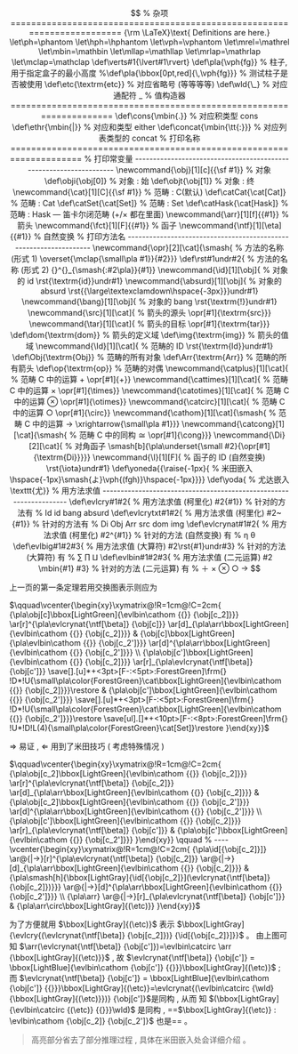 $$
% 杂项 ========================================================================
{\rm \LaTeX}\text{ Definitions are here.}
\let\ph=\phantom
\let\hph=\hphantom
\let\vph=\vphantom
\let\mrel=\mathrel
\let\mbin=\mathbin
\let\mllap=\mathllap
\let\mrlap=\mathrlap
\let\mclap=\mathclap
\def\verts#1{\lvert#1\rvert}
\def\pla{\vph{fg}}                              % 柱子, 用于指定盒子的最小高度
%\def\pla{\bbox[0pt,red]{\,\vph{fg}}}            % 测试柱子是否被使用
\def\etc{\textrm{etc}}                          % 对应省略号 (等等等等)
\def\wld{\_}                                    % 对应通配符 _
% 值构造器 ====================================================================
\def\cons{\mbin{.}}                             % 对应积类型 cons
\def\ethr{\mbin{|}}                             % 对应和类型 either
\def\concat{\mbin{\tt{:}}}                      % 对应列表类型的 concat
% 打印名称 ====================================================================
% 打印常变量 -------------------------------------------------------------------
\newcommand{\obj}[1][c]{{\sf #1}}               % 对象
\def\obji{\obj[0]}                              % 对象 : 始
\def\objt{\obj[1]}                              % 对象 : 终
\newcommand{\cat}[1][C]{{\sf #1}}               % 范畴 : C(默认)
\def\catCat{\cat[Cat]}                          % 范畴 : Cat
\def\catSet{\cat[Set]}                          % 范畴 : Set
\def\catHask{\cat[Hask]}                        % 范畴 : Hask — 笛卡尔闭范畴 (+/× 都在里面)
\newcommand{\arr}[1][f]{{#1}}                   % 箭头
\newcommand{\fct}[1][F]{{#1}}                   % 函子
\newcommand{\ntf}[1][\eta]{{#1}}                % 自然变换
% 打印方法名 ------------------------------------------------------------------
\newcommand{\opr}[2][\cat]{\smash{              % 方法的名称 (形式 1)
  \overset{\mclap{\small\pla #1}}{#2}}}
\def\rst#1undr#2{                               % 方法的名称 (形式 2)
  {}^{}_{\smash{:#2\pla}}{#1}}       
\newcommand{\id}[1][\obj]{                      % 对象的 id
  \rst{\textrm{id}}undr#1}
\newcommand{\absurd}[1][\obj]{                  % 对象的 absurd
  \rst{{\large\textexclamdown\hspace{-3px}}}undr#1}
\newcommand{\bang}[1][\obj]{                    % 对象的 bang
  \rst{\textrm{!}}undr#1}
\newcommand{\src}[1][\cat]{                     % 箭头的源头
  \opr[#1]{\textrm{src}}}
\newcommand{\tar}[1][\cat]{                     % 箭头的目标
  \opr[#1]{\textrm{tar}}}
\def\dom{\textrm{dom}}                          % 箭头的定义域
\def\img{\textrm{img}}                          % 箭头的值域
\newcommand{\Id}[1][\cat]{                      % 范畴的 ID
  \rst{\textrm{Id}}undr#1}
\def\Obj{\textrm{Obj}}                          % 范畴的所有对象
\def\Arr{\textrm{Arr}}                          % 范畴的所有箭头
\def\op{\textrm{op}}                            % 范畴的对偶
\newcommand{\catplus}[1][\cat]{                 % 范畴 C 中的运算 + 
  \opr[#1]{+}}
\newcommand{\cattimes}[1][\cat]{                % 范畴 C 中的运算 ×
  \opr[#1]{\times}}
\newcommand{\catotimes}[1][\cat]{               % 范畴 C 中的运算 ⊗
  \opr[#1]{\otimes}}
\newcommand{\catcirc}[1][\cat]{                 % 范畴 C 中的运算 ○
  \opr[#1]{\circ}}
\newcommand{\cathom}[1][\cat]{\smash{           % 范畴 C 中的运算 →
  \xrightarrow{\small\pla #1}}}
\newcommand{\catcong}[1][\cat]{\smash{          % 范畴 C 中的同构 ≅
  \opr[#1]{\cong}}}
\newcommand{\Di}[2][\cat]{                      % 对角函子
  \smash[b]{\pla\underset{\small #2}{\opr[#1]{\textrm{Di}}}}}
\newcommand{\I}[1][F]{                          % 函子的 ID (自然变换)
  \rst{\iota}undr#1}
\def\yoneda{{\raise{-1px}{                      % 米田嵌入
  \hspace{-1px}\smash{よ}\vph{(fgh)}\hspace{-1px}}}}
\def\yoda{                                      % 尤达嵌入
  \texttt{尤}}
% 用方法求值 -------------------------------------------------------------------
\def\evlcry#1#2{                                % 用方法求值 (柯里化)
    #2{#1}}                                       % 针对的方法有
                                                  % Id id bang absurd
\def\evlcrytxt#1#2{                             % 用方法求值 (柯里化)
	#2~{#1}}                                      % 针对的方法有 
	                                              % Di Obj Arr src dom img
\def\evlcrynat#1#2{                             % 用方法求值 (柯里化)
    #2^{#1}}                                      % 针对的方法 (自然变换) 有 
                                                  % η θ
\def\evlbig#1#2#3{                              % 用方法求值 (大算符)
    #2\rst{#1}undr#3}                             % 针对的方法 (大算符) 有 
                                                  % ∑ ∏ ⨿
\def\evlbin#1#2#3{                              % 用方法求值 (二元运算)
    #2 \mbin{#1} #3}                              % 针对的方法 (二元运算) 有
                                                  % ＋ × ⊗ ○ →
$$

上一页的第一条定理若用交换图表示则应为

$\qquad\vcenter{\begin{xy}\xymatrix@!R=1cm@!C=2cm{
{\pla\obj[c]\bbox[LightGreen]{\evlbin\cathom
  {{}}
  {\obj[c_2]}}} 
\ar[r]^{\pla\evlcrynat{\ntf[\beta]}
  {\obj[c]}} 
\ar[d]_{\pla\arr\bbox[LightGreen]{\evlbin\cathom
  {{}}
  {\obj[c_2]}}} &
{\obj[c]\bbox[LightGreen]{\pla\evlbin\cathom
  {{}}
  {\obj[c_2']}}} 
\ar[d]^{\pla\arr\bbox[LightGreen]{\evlbin\cathom
  {{}}
  {\obj[c_2']}}} \\
{\pla\obj[c']\bbox[LightGreen]{\evlbin\cathom
  {{}}
  {\obj[c_2]}}} 
\ar[r]_{\pla\evlcrynat{\ntf[\beta]}
  {\obj[c']}} 
\save[].[u]*+<3pt>[F-:<5pt>:ForestGreen]\frm{}
!D*!U{\small\pla\color{ForestGreen}\cat\bbox[LightGreen]{\evlbin\cathom
  {{}}
  {\obj[c_2]}}}\restore &
{\pla\obj[c']\bbox[LightGreen]{\evlbin\cathom
  {{}}
  {\obj[c_2']}}}
\save[].[u]*+<3pt>[F-:<5pt>:ForestGreen]\frm{}
!D*!U{\small\pla\color{ForestGreen}\cat\bbox[LightGreen]{\evlbin\cathom
  {{}}
  {\obj[c_2']}}}\restore 
\save[ul].[]*+<10pt>[F-:<8pt>:ForestGreen]\frm{}
!U*!D!L(4){\small\pla\color{ForestGreen}\cat[Set]}\restore 
}\end{xy}}$

$\Rightarrow$ 易证 , $\Leftarrow$ 用到了米田技巧 ( 考虑特殊情况 )

$\qquad\vcenter{\begin{xy}\xymatrix@!R=1cm@!C=2cm{
{\pla\obj[c_2]\bbox[LightGreen]{\evlbin\cathom
  {{}}
  {\obj[c_2]}}} 
\ar[r]^{\pla\evlcrynat{\ntf[\beta]}
  {\obj[c_2]}} 
\ar[d]_{\pla\arr\bbox[LightGreen]{\evlbin\cathom
  {{}}
  {\obj[c_2]}}} &
{\pla\obj[c_2]\bbox[LightGreen]{\evlbin\cathom
  {{}}
  {\obj[c_2']}}} 
\ar[d]^{\pla\arr\bbox[LightGreen]{\evlbin\cathom
  {{}}
  {\obj[c_2']}}}  \\
{\pla\obj[c']\bbox[LightGreen]{\evlbin\cathom
  {{}}
  {\obj[c_2]}}} 
\ar[r]_{\pla\evlcrynat{\ntf[\beta]}
  {\obj[c']}} &
{\pla\obj[c']\bbox[LightGreen]{\evlbin\cathom
  {{}}
  {\obj[c_2']}}}  
}\end{xy}} \qquad
% ----
\vcenter{\begin{xy}\xymatrix@!R=1cm@!C=2cm{
{\pla\id[{\obj[c_2]}]} 
\ar@{|->}[r]^{\pla\evlcrynat{\ntf[\beta]}
  {\obj[c_2]}} 
\ar@{|->}[d]_{\pla\arr\bbox[LightGreen]{\evlbin\cathom
  {{}}
  {\obj[c_2]}}} &
{\pla\smash[h]{\bbox[LightGray]{\id[{\obj[c_2]}](\evlcrynat{\ntf[\beta]}
  {\obj[c_2]})}}} 
\ar@{|->}[d]^{\pla\arr\bbox[LightGreen]{\evlbin\cathom
  {{}}
  {\obj[c_2']}}}  \\
{\pla\arr} 
\ar@{|->}[r]_{\pla\evlcrynat{\ntf[\beta]}
  {\obj[c']}} &
{\pla\arr\circ\bbox[LightGray]{(\etc)}}
}\end{xy}}$

为了方便就用 $\bbox[LightGray]{(\etc)}$ 表示 $\bbox[LightGray]{\evlcry{(\evlcrynat{\ntf[\beta]}
  {\obj[c_2]})}
    {\id[{\obj[c_2]}]}}$ 。 由上图可
知 $\arr(\evlcrynat{\ntf[\beta]}
  {\obj[c']})=\evlbin\catcirc
    \arr
    {\bbox[LightGray]{(\etc)}}$ , 故 $\evlcrynat{\ntf[\beta]}
  {\obj[c']} = \bbox[LightBlue]{\evlbin\cathom
    {\obj[c']}
    {{}}}\bbox[LightGray]{(\etc)}$ ; 
而 $\evlcrynat{\ntf[\beta]}
  {\obj[c']} = \bbox[LightBlue]{\evlbin\cathom
    {\obj[c']}
    {{}}}\bbox[LightGray]{(\etc)}=\evlcrynat{(\evlbin\catcirc
    {\wld}
    {\bbox[LightGray]{(\etc)}})}
    {\obj[c']}$是同构 , 从而
知 $(\bbox[LightGray]{\evlbin\catcirc
  {(\etc)}
  {{}}}\wld)$ 是同构 , ==$\bbox[LightGray]{(\etc)} : \evlbin\cathom
  {\obj[c_2]}
  {\obj[c_2']}$ 也是== 。

> 高亮部分省去了部分推理过程 , 
> 具体在米田嵌入处会详细介绍 。